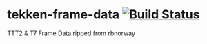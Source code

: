 # tekken-frame-data [![Build Status](https://travis-ci.org/tekken-london/tekken-frame-data.svg?branch=master)](https://travis-ci.org/tekken-london/tekken-frame-data)
TTT2 & T7 Frame Data ripped from rbnorway
